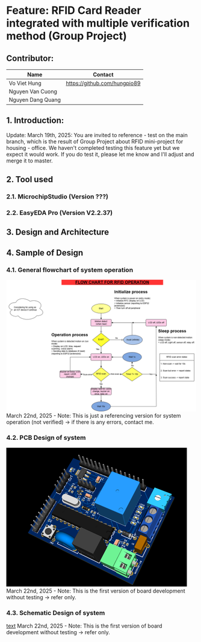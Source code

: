 # Feature: RFID Card Reader integrated with multiple verification method (Group Project)

## Contributor: 
|       Name          |              Contact          |
|---------------------|-------------------------------|
| Vo Viet Hung        | https://github.com/hungpio89  |
| Nguyen Van Cuong    |                               |
| Nguyen Dang Quang   |                               |

## 1. Introduction: 
Update: March 19th, 2025: You are invited to reference - test on the main branch, which is the result of Group Project about RFID mini-project for housing - office. We haven't completed testing this feature yet but we expect it would work. If you do test it, please let me know and I'll adjust and merge it to master.

## 2. Tool used

### 2.1. MicrochipStudio (Version ???)

### 2.2. EasyEDA Pro (Version V2.2.37)

## 3. Design and Architecture


## 4. Sample of Design
### 4.1. General flowchart of system operation
![alt text](<rfid_project-General flow.drawio.png>)
March 22nd, 2025 - Note: This is just a referencing version for system operation (not verified) -> if there is any errors, contact me.

### 4.2. PCB Design of system
![alt text](rfid_project-pcb-1.png)
March 22nd, 2025 - Note: This is the first version of board development without testing -> refer only.

### 4.3. Schematic Design of system
[text](RFID_Schematic.pdf)
March 22nd, 2025 - Note: This is the first version of board development without testing -> refer only.